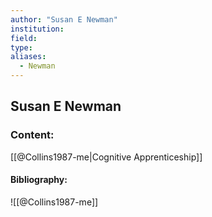 ```yaml
---
author: "Susan E Newman"
institution:
field:
type:
aliases:
  - Newman
---
```


## Susan E Newman

### Content:
[[@Collins1987-me|Cognitive Apprenticeship]]

#### Bibliography:

![[@Collins1987-me]]